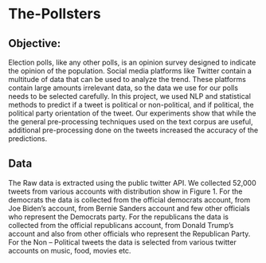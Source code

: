 # The-Pollsters


## Objective:
Election polls, like any other polls, is an opinion survey designed to indicate the opinion of the population. Social media platforms like Twitter contain a multitude of data that can be used to analyze the trend. These platforms contain large amounts irrelevant data, so the data we use for our polls needs to be selected carefully. 
In this project, we used NLP and statistical methods to predict if a tweet is political or non-political, and if political, the political party orientation of the tweet. Our experiments show that while the the general pre-processing techniques used on the text corpus are useful, additional pre-processing done on the tweets increased the accuracy of the predictions.

## Data
The Raw data is extracted using the public twitter API. We collected 52,000 tweets from various accounts with distribution show in Figure 1. For the democrats the data is collected from the official democrats account, from Joe Biden’s account, from Bernie Sanders account and few other officials who represent the Democrats party. For the republicans the data is collected from the official republicans account, from Donald Trump’s account and also from other officials who represent the Republican Party. For the Non – Political tweets the data is selected from various twitter accounts on music, food, movies etc.
